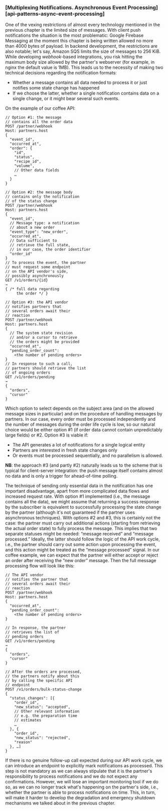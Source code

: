 ### [Multiplexing Notifications. Asynchronous Event Processing][api-patterns-async-event-processing]

One of the vexing restrictions of almost every technology mentioned in the previous chapter is the limited size of messages. With client push notifications the situation is the most problematic: Google Firebase Messaging at the moment this chapter is being written allowed no more than 4000 bytes of payload. In backend development, the restrictions are also notable; let's say, Amazon SQS limits the size of messages to 256 KiB. While developing *webhook*-based integrations, you risk hitting the maximum body size allowed by the partner's webserver (for example, in nginx the default value is 1MB). This leads us to the necessity of making two technical decisions regarding the notification formats:
  * Whether a message contains all data needed to process it or just notifies some state change has happened
  * If we choose the latter, whether a single notification contains data on a single change, or it might bear several such events.

On the example of our coffee API:

```
// Option #1: the message
// contains all the order data
POST /partner/webhook
Host: partners.host
{
  "event_id",
  "occurred_at",
  "order": {
    "id",
    "status",
    "recipe_id",
    "volume",
    // Other data fields
    …
  }
}
```
```
// Option #2: the message body
// contains only the notification
// of the status change
POST /partner/webhook
Host: partners.host
{
  "event_id",
  // Message type: a notification
  // about a new order
  "event_type": "new_order",
  "occurred_at",
  // Data sufficient to 
  // retrieve the full state,
  // in our case, the order identifier
  "order_id"
}
// To process the event, the partner
// must request some endpoint
// on the API vendor's side,
// possibly asynchronously
GET /v1/orders/{id}
→
{ /* full data regarding
     the order */ }
```
```
// Option #3: the API vendor
// notifies partners that
// several orders await their
// reaction
POST /partner/webhook
Host: partners.host
{
  // The system state revision
  // and/or a cursor to retrieve
  // the orders might be provided
  "occurred_at",
  "pending_order_count":
    <the number of pending orders>
}
// In response to such a call,
// partners should retrieve the list
// of ongoing orders
GET /v1/orders/pending
→
{
  "orders",
  "cursor"
}
```

Which option to select depends on the subject area (and on the allowed message sizes in particular) and on the procedure of handling messages by partners. In our case, every order must be processed independently and the number of messages during the order life cycle is low, so our natural choice would be either option \#1 (if order data cannot contain unpredictably large fields) or \#2. Option \#3 is viable if: 
  * The API generates a lot of notifications for a single logical entity
  * Partners are interested in fresh state changes only
  * Or events must be processed sequentially, and no parallelism is allowed.

**NB**: the approach \#3 (and partly \#2) naturally leads us to the scheme that is typical for client-server integration: the push message itself contains almost no data and is only a trigger for ahead-of-time polling.

The technique of sending only essential data in the notification has one important disadvantage, apart from more complicated data flows and increased request rate. With option \#1 implemented (i.e., the message contains all the data), we might assume that returning a success response by the subscriber is equivalent to successfully processing the state change by the partner (although it's not guaranteed if the partner uses asynchronous techniques). With options \#2 and \#3, this is certainly not the case: the partner must carry out additional actions (starting from retrieving the actual order state) to fully process the message. This implies that two separate statuses might be needed: “message received” and “message processed.” Ideally, the latter should follow the logic of the API work cycle, i.e., the partner should carry out some action upon processing the event, and this action might be treated as the “message processed” signal. In our coffee example, we can expect that the partner will either accept or reject an order after receiving the “new order” message. Then the full message processing flow will look like this:

```
// The API vendor
// notifies the partner that
// several orders await their
// reaction
POST /partner/webhook
Host: partners.host
{
  "occurred_at",
  "pending_order_count":
    <the number of pending orders>
}
```
```
// In response, the partner
// retrieves the list of
// pending orders
GET /v1/orders/pending
→
{
  "orders",
  "cursor"
}
```
```
// After the orders are processed,
// the partners notify about this
// by calling the specific API
// endpoint
POST /v1/orders/bulk-status-change
{
  "status_changes": [{
    "order_id",
    "new_status": "accepted",
    // Other relevant information
    // e.g. the preparation time
    // estimates
    …
  }, {
    "order_id",
    "new_status": "rejected",
    "reason"
  }, …]
}
```

If there is no genuine follow-up call expected during our API work cycle, we can introduce an endpoint to explicitly mark notifications as processed. This step is not mandatory as we can always stipulate that it is the partner's responsibility to process notifications and we do not expect any confirmations. However, we will lose an important monitoring tool if we do so, as we can no longer track what's happening on the partner's side, i.e., whether the partner is able to process notifications on time. This, in turn, will make it harder to develop the degradation and emergency shutdown mechanisms we talked about in the previous chapter.
